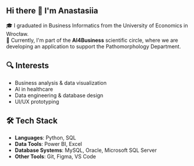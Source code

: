 ## Hi there 👋 I'm Anastasiia

🎓 I graduated in Business Informatics from the University of Economics in Wrocław.  
🧪 Currently, I'm part of the **AI4Business** scientific circle, where we are developing an application to support the Pathomorphology Department.  

## 🔍 Interests

- Business analysis & data visualization  
- AI in healthcare  
- Data engineering & database design  
- UI/UX prototyping

## 🛠️ Tech Stack

- **Languages**: Python, SQL  
- **Data Tools**: Power BI, Excel  
- **Database Systems**: MySQL, Oracle, Microsoft SQL Server  
- **Other Tools**: Git, Figma, VS Code
<!--
**Anastasiiaskrp22/Anastasiiaskrp22** is a ✨ _special_ ✨ repository because its `README.md` (this file) appears on your GitHub profile.

Here are some ideas to get you started:

- 🔭 I’m currently working on ...
- 🌱 I’m currently learning ...
- 👯 I’m looking to collaborate on ...
- 🤔 I’m looking for help with ...
- 💬 Ask me about ...
- 📫 How to reach me: ...
- 😄 Pronouns: ...
- ⚡ Fun fact: ...
-->
